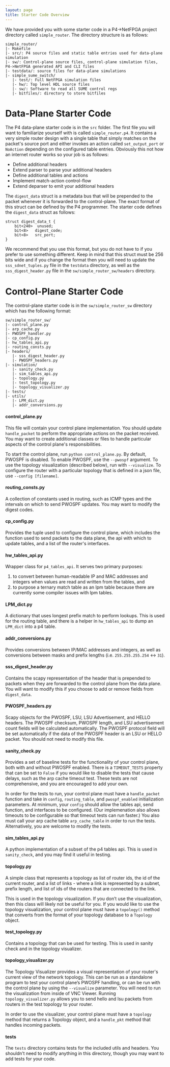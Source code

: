 ```yaml
---
layout: page
title: Starter Code Overview
---
```


We have provided you with some starter code in a P4->NetFPGA project directory called `simple_router`. The directory structure is as follows:

```
simple_router/
|- Makefile
|- src/: P4 source files and static table entries used for data-plane simulation
|- sw/: Control-plane source files, control-plane simulation files, P4->NetFPGA generated API and CLI files
|- testdata/: source files for data-plane simulations
|- simple_sume_switch/
   |- test/: Full NetFPGA simulation files
   |- hw/: Top level HDL source files
   |- sw/: Software to read all SUME control regs
   |- bitfiles/: directory to store bitfiles
```

# Data-Plane Starter Code

The P4 data-plane starter code is in the `src` folder. The first file you will want to familiarize yourself with is called `simple_router.p4`. It contains a very simple router design with a single table that simply matches on the packet's source port and either invokes an action called `set_output_port` or `NoAction` depending on the configured table entries. Obviously this not how an internet router works so your job is as follows:

* Define additional headers
* Extend parser to parse your additional headers
* Define additional tables and actions
* Implement match-action control-flow
* Extend deparser to emit your additional headers

The `digest_data` struct is a metadata bus that will be prepended to the packet whenever it is forwarded to the control-plane. The exact format of this struct can be defined by the P4 programmer. The starter code defines the `digest_data` struct as follows:

```
struct digest_data_t {
    bit<240>  unused;
    bit<8>   digest_code;
    bit<8>   src_port;
}
```

We recommend that you use this format, but you do not have to if you prefer to use something different. Keep in mind that this struct must be 256 bits wide and if you change the format then you will need to update the `sss_sdnet_tuples.py` file in the `testdata` directory, as well as the `sss_digest_header.py` file in the `sw/simple_router_sw/headers` directory.

# Control-Plane Starter Code

The control-plane starter code is in the `sw/simple_router_sw` directory which has the following format:

```
sw/simple_router_sw/
|- control_plane.py
|- arp_cache.py
|- PWOSPF_handler.py
|- cp_config.py
|- hw_tables_api.py
|- routing_consts.py
|- headers/
   |- sss_digest_header.py
   |- PWOSPF_headers.py
|- simulation/
   |- sanity_check.py
   |- sim_tables_api.py
   |- topology.py
   |- test_topology.py
   |- topology_visualizer.py
|- tests/
|- utils/
   |- LPM_dict.py
   |- addr_conversions.py
```

#### control_plane.py

This file will contain your control plane implementation. You should update `handle_packet` to perform the appropriate actions on the packet received. You may want to create additional classes or files to handle particular aspects of the control plane's responsibilities.

To start the control plane, run `python control_plane.py`. By default, PWOSPF is disabled. To enable PWOSPF, use the `--pwospf` argument. To use the topology visualization (described below), run with `--visualize`. To configure the router with a particular topology that is defined in a json file, use `--config [filename]`.

#### routing_consts.py

A collection of constants used in routing, such as ICMP types and the intervals on which to send PWOSPF updates. You may want to modify the digest codes.

#### cp_config.py

Provides the tuple used to configure the control plane, which includes the function used to send packets to the data plane, the api with which to update tables, and a list of the router's interfaces.

#### hw_tables_api.py

Wrapper class for `p4_tables_api`. It serves two primary purposes:
1. to convert between human-readable IP and MAC addresses and integers when values are read and written from the tables, and
2. to purpose a ternary match table as an lpm table because there are currently some compiler issues with lpm tables.

#### LPM_dict.py

A dictionary that uses longest prefix match to perform lookups. This is used for the routing table, and there is a helper in `hw_tables_api` to dump an `LPM_dict` into a p4 table.

#### addr_conversions.py

Provides conversions between IP/MAC addresses and integers, as well as conversions between masks and prefix lengths (i.e. `255.255.255.254` <-> `31`).

#### sss_digest_header.py

Contains the scapy representation of the header that is prepended to packets when they are forwarded to the control plane from the data plane. You will want to modify this if you choose to add or remove fields from `digest_data`.

#### PWOSPF_headers.py

Scapy objects for the PWOSPF, LSU, LSU Advertisement, and HELLO headers. The PWOSPF checksum, PWOSPF length, and LSU advertisement count fields will be calculated automatically. The PWOSPF protocol field will be set automatically if the data of the PWOSPF header is an LSU or HELLO packet. You should not need to modify this file.

#### sanity_check.py

Provides a set of baseline tests for the functionality of your control plane, both with and without PWOSPF enabled. There is a `TIMEOUT_TESTS` property that can be set to `False` if you would like to disable the tests that cause delays, such as the arp cache timeout test. These tests are not comprehensive, and you are encouraged to add your own.

In order for the tests to run, your control plane must have a `handle_packet` function and take in `config`, `routing_table`, and `pwospf_enabled` initialization parameters. At minimum, your `config` should allow the tables api, send function, and interfaces to be configured. (Our implemenation also allows timeouts to be configurable so that timeout tests can run faster.) You also must call your arp cache table `arp_cache_table` in order to run the tests. Alternatively, you are welcome to modify the tests.

#### sim_tables_api.py

A python implementation of a subset of the p4 tables api. This is used in `sanity_check`, and you may find it useful in testing.

#### topology.py

A simple class that represents a topology as list of router ids, the id of the current router, and a list of links - where a link is represented by a subnet, prefix length, and list of ids of the routers that are connected to the link.

This is used in the topology visualization. If you don’t use the visualization, then this class will likely not be useful for you. If you would like to use the topology visualization, your control plane must have a `topology()` method that converts from the format of your topology database to a `Topology` object.

#### test_topology.py

Contains a topology that can be used for testing. This is used in sanity check and in the topology visualizer.

#### topology_visualizer.py

The Topology Visualizer provides a visual representation of your router's current view of the network topology. This can be run as a standalone program to test your control plane’s PWOSPF handling, or can be run with the control plane by using the `--visualize` parameter. You will need to run the visualization from inside of VNC Viewer. Running `topology_visualizer.py` allows you to send hello and lsu packets from routers in the test topology to your router.

In order to use the visualizer, your control plane must have a `topology` method that returns a Topology object, and a `handle_pkt` method that handles incoming packets.

#### tests

The `tests` directory contains tests for the included utils and headers. You shouldn’t need to modify anything in this directory, though you may want to add tests for your code.